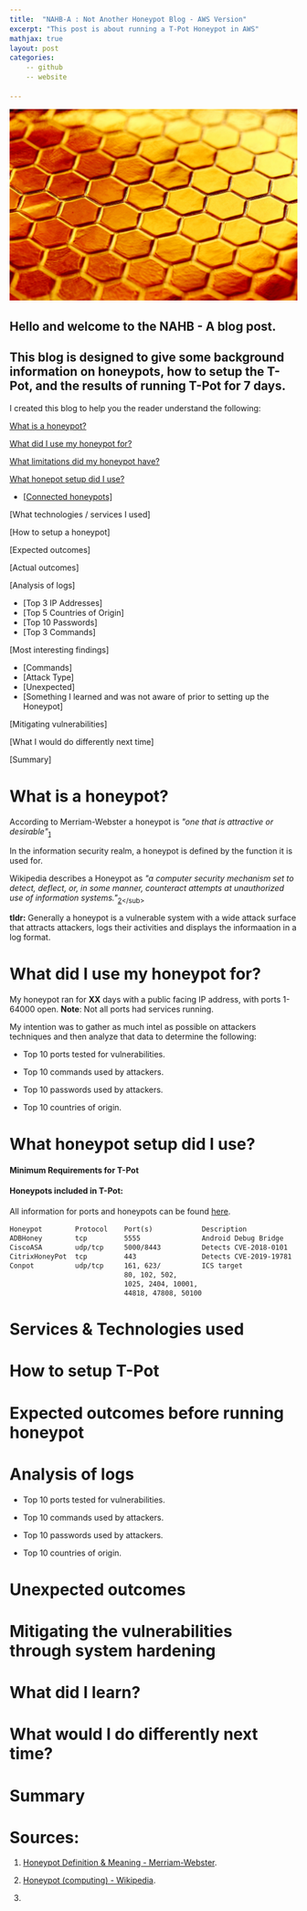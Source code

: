 ```yaml
---
title:  "NAHB-A : Not Another Honeypot Blog - AWS Version"
excerpt: "This post is about running a T-Pot Honeypot in AWS"
mathjax: true
layout: post
categories:
    -- github
    -- website

---
```


![Honey](https://raw.githubusercontent.com/matthewomccorkle/matthewomccorkle.github.io/master/_posts/assets/honey.jpg)

## Hello and welcome to the NAHB - A blog post.

## This blog is designed to give some background information on honeypots, how to setup the T-Pot, and the results of running T-Pot for 7 days.

I created this blog to help you the reader understand the following:

[What is a honeypot?]()

[What did I use my honeypot for?]()

[What limitations did my honeypot have?]()

[What honepot setup did I use?]()

- [[Connected honeypots]]()

[What technologies / services I used]

[How to setup a honeypot]

[Expected outcomes]

[Actual outcomes]

[Analysis of logs]

- [Top 3 IP Addresses]
- [Top 5 Countries of Origin]
- [Top 10 Passwords]
- [Top 3 Commands]

[Most interesting findings]

- [Commands]
- [Attack Type]
- [Unexpected]
- [Something I learned and was not aware of prior to setting up the Honeypot]

[Mitigating vulnerabilities]

[What I would do differently next time]

[Summary]

# What is a honeypot?

According to Merriam-Webster a honeypot is *"one that is attractive or desirable"*<sub>[1](https://www.merriam-webster.com/dictionary/honeypot)</sub>

In the information security realm, a honeypot is defined by the function it is used for. 

Wikipedia describes a Honeypot as *"a computer security mechanism set to detect, deflect, or, in some manner, counteract attempts at unauthorized use of information systems."*<sub>[2](https://en.wikipedia.org/wiki/Honeypot_(computing)#:~:text=a%20computer%20security%20mechanism%20set%20to%20detect%2C%20deflect%2C%20or%2C%20in%20some%20manner%2C%20counteract%20attempts%20at%20unauthorized%20use%20of%20information%20systems.)</sub>

**tldr:** Generally a honeypot is a vulnerable system with a wide attack surface that attracts attackers, logs their activities and displays the informaation in a log format. 

# What did I use my honeypot for?

My honeypot ran for **XX** days with a public facing IP address, with ports 1-64000 open. **Note**: Not all ports had services running. 

My intention was to gather as much intel as possible on attackers techniques and then analyze that data to determine the following:

- Top 10 ports tested for vulnerabilities.

- Top 10 commands used by attackers.

- Top 10 passwords used by attackers.

- Top 10 countries of origin.

# What honeypot setup did I use?

#### Minimum Requirements for T-Pot

#### Honeypots included in T-Pot:

All information for ports and honeypots can be found [here](b031acd81e6f8ea11dfab4456fb4e472e6ae26ad825c3f355a762bf227d90751).

```
Honeypot        Protocol    Port(s)            Description
ADBHoney        tcp         5555               Android Debug Bridge
CiscoASA        udp/tcp     5000/8443          Detects CVE-2018-0101
CitrixHoneyPot  tcp         443                Detects CVE-2019-19781
Conpot          udp/tcp     161, 623/          ICS target
                            80, 102, 502, 
                            1025, 2404, 10001, 
                            44818, 47808, 50100

```



# Services & Technologies used

# How to setup T-Pot

# Expected outcomes before running honeypot

# Analysis of logs

- Top 10 ports tested for vulnerabilities.

- Top 10 commands used by attackers.

- Top 10 passwords used by attackers.

- Top 10 countries of origin.

# Unexpected outcomes

# Mitigating the vulnerabilities through system hardening

# What did I learn?

# What would I do differently next time?

# Summary

# Sources:

1. [Honeypot Definition & Meaning - Merriam-Webster](https://www.merriam-webster.com/dictionary/honeypot).

2. [Honeypot (computing) - Wikipedia](https://en.wikipedia.org/wiki/Honeypot_(computing)#:~:text=a%20computer%20security%20mechanism%20set%20to%20detect%2C%20deflect%2C%20or%2C%20in%20some%20manner%2C%20counteract%20attempts%20at%20unauthorized%20use%20of%20information%20systems).

3. 
